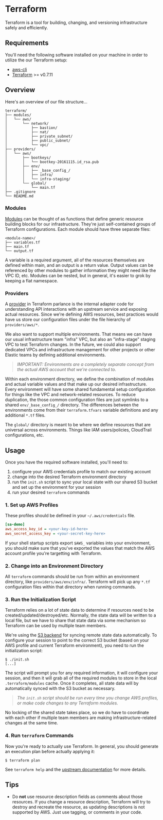 Terraform
=========

Terraform is a tool for building, changing, and versioning infrastructure
safely and efficiently.

Requirements
------------

You'll need the following software installed on your machine in order to
utilize the our Terraform setup:

* [aws-cli][]
* [Terraform][] >= v0.7.11

[aws-cli]: https://github.com/aws/aws-cli#installation
[Terraform]: https://www.terraform.io/intro/getting-started/install.html

Overview
--------

Here's an overview of our file structure...

    terraform/
    ├── modules/
    │   └── aws/
    │       └── network/
    │           ├── bastion/
    │           ├── nat/
    │           ├── private_subnet/
    │           ├── public_subnet/
    │           └── vpc/
    ├── providers/
    │   └── aws/
    │       ├── bootkeys/
    │       │   └── bootkey-20161115.id_rsa.pub
    │       ├── env/
    │       │   ├── _base_config_/
    │       │   ├── infra/
    │       │   └── infra-staging/
    │       └── global/
    │           └── main.tf
    ├── .gitignore
    └── README.md

### Modules

[Modules][] can be thought of as functions that define generic resource
building blocks for our infrastructure. They're just self-contained groups of
Terraform configurations. Each module should have three separate files:

    <module-name>/
    ├── variables.tf
    ├── main.tf
    └── output.tf

[Modules]: https://www.terraform.io/docs/modules/

A variable is a required argument, all of the resources themselves are defined
within main, and an output is a return value. Output values can be referenced
by other modules to gather information they might need like the VPC ID, etc.
Modules can be nested, but in general, it's easier to grok by keeping a flat
namespace.

### Providers

A [provider][] in Terraform parlance is the internal adapter code for
understanding API interactions with an upstream service and exposing actual
resources. Since we're defining AWS resources, best practices would have us
store our configuration files under the file hierarchy of `providers/aws/*`.

[provider]: https://www.terraform.io/docs/providers/

We also want to support multiple environments. That means we can have our usual
infrastructure team "infra" VPC, but also an "infra-stage" staging VPC to test
Terraform changes. In the future, we could also support dedicated VPCs and
infrastructure management for other projects or other Elastic teams by defining
additional environments.

> _IMPORTANT: Environments are a completely separate concept from the actual
> AWS account that we're connected to._

Within each environment directory, we define the combination of modules and
actual variable values and that make up our desired infrastructure. Every
environment will have some shared fundamental setup configuration for things
like the VPC and network-related resources. To reduce duplication, the those
common configuration files are just symlinks to a shared `env/_base_config_/`
directory. The differences between the environments come from their
`terraform.tfvars` variable definitions and any additional `*.tf` files.

The `global/` directory is meant to be where we define resources that are
universal across environments. Things like IAM users/policies, CloudTrail
configurations, etc.

Usage
-----

Once you have the required software installed, you'll need to:

1. configure your AWS credentials profile to match our existing account
2. change into the desired Terraform environment directory
3. run the `init.sh` script to sync your local state with our shared S3 bucket
   and set up the environment for your session
4. run your desired `terraform` commands

### 1. Set up AWS Profiles

These profiles should be defined in your `~/.aws/credentials` file.

```ini
[sa-demo]
aws_access_key_id = <your-key-id-here>
aws_secret_access_key = <your-secret-key-here>
```

If your shell startup scripts export `$AWS_` variables into your environment,
you should make sure that you've exported the values that match the AWS account
profile you're targetting with Terraform.

### 2. Change into an Environment Directory

All `terraform` commands should be run from within an environment directory,
like `providers/aws/env/infra/`. Terraform will pick up any `*.tf`
configuration files within that directory when running commands.

### 3. Run the Initialization Script

Terraform relies on a lot of state data to determine if resources need to be
created/updated/destroyed/etc. Normally, the state data will be written to
a local file, but we have to share that state data via some mechanism so
Terraform can be used by multiple team members.

We're using the [S3 backend][] for syncing remote state data automatically. To
configure your session to point to the correct S3 bucket (based on your AWS
profile and current Terraform environment), you need to run the initialization
script:

    $ ./init.sh
    [...]

[S3 backend]: https://www.terraform.io/docs/state/remote/s3.html

The script will prompt you for any required information, it will configure your
session, and then it will grab all of the required modules to store in the
local `.terraform/modules` cache. Once it completes, all state data will by
automatically synced with the S3 bucket as necessary.

> _The `init.sh` script should be run every time you change AWS profiles, or
> make code changes to any Terraform modules._

No locking of the shared state takes place, so we do have to coordinate with
each other if multiple team members are making infrastructure-related changes
at the same time.

### 4. Run `terraform` Commands

Now you're ready to actually use Terraform. In general, you should generate an
execution plan before actually applying it:

    $ terraform plan

See `terraform help` and the [upstream documentation][] for more details.

[upstream documentation]: https://www.terraform.io/docs/

Tips
----

* Do **not** use resource description fields as comments about those resources.
  If you change a resource description, Terraform will try to destroy and
  recreate the resource, as updating descriptions is not supported by AWS. Just
  use tagging, or comments in your code.
